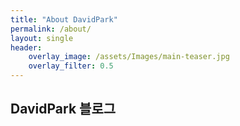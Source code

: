 ```yaml
---  
title: "About DavidPark"
permalink: /about/
layout: single
header:
    overlay_image: /assets/Images/main-teaser.jpg
    overlay_filter: 0.5
---
```

## DavidPark 블로그